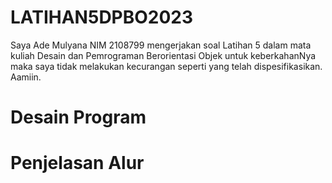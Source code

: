 # LATIHAN5DPBO2023
Saya Ade Mulyana NIM 2108799 mengerjakan soal Latihan 5 dalam mata kuliah Desain dan Pemrograman Berorientasi Objek untuk keberkahanNya maka saya tidak melakukan kecurangan seperti yang telah dispesifikasikan. Aamiin.
# Desain Program
# Penjelasan Alur
